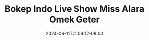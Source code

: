 --- 
title: "Bokep Indo Live Show Miss Alara Omek Geter"
description: "  bokep Bokep Indo Live Show Miss Alara Omek Geter gratis full vidio  "
date: 2024-06-11T21:09:12-08:00
file_code: "njry0ajhtqrt"
draft: false
cover: "j2tp9e8davm5byns.jpg"
tags: ["Bokep", "Indo", "Live", "Show", "Miss", "Alara", "Omek", "Geter", "bokep-indo", "bokep-viral", "bokep-ig"]
length: 690
fld_id: "1483013"
foldername: "Alara update"
categories: ["Alara update"]
views: 0
---